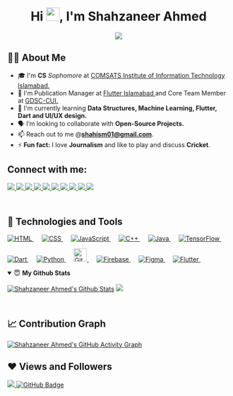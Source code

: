 
 <h1 align="center">Hi <img src="https://raw.githubusercontent.com/MartinHeinz/MartinHeinz/master/wave.gif" width="30px">, I'm <b>Shahzaneer Ahmed</b></h1>
 <p align="center">
<a href="https://github.com/DenverCoder1/readme-typing-svg"><img src="https://readme-typing-svg.herokuapp.com/?lines=Core%20Team%20Member%20GDSC%20CUI;Flutter%20ISB%20Publication%20Manager%20;%20CS%20Undergrad;Self-Taught%20Programmer;&font=Fira%20Code&center=true&width=440&height=45&color=1572B6&vCenter=true&size=22"></a>
</p>
 
 ## 🙋‍♂️ About Me

- 🎓 I'm **CS** *Sophomore* at <a href="https://comsats.edu.pk/" >COMSATS Institute of Information Technology Islamabad.</a>
- 👯 I'm Publication Manager at <a href="https://www.linkedin.com/company/35938057/" >Flutter Islamabad </a> and Core Team Member at <a href="https://gdsc.community.dev/comsats-university-islamabad-campus/" >GDSC-CUI. </a>
- 🌱 I'm currently learning <b>Data Structures, Machine Learning, Flutter, Dart and UI/UX design.</b>
- 🗣️ I’m looking to collaborate with **Open-Source Projects.**  
- 📫 Reach out to me  @**shahism01@gmail.com**.
- ⚡ **Fun fact:** I love **Journalism** and like to play and discuss **Cricket**.
 

<!--Social Media Links!-->
 ## Connect with me:

<a href="https://www.instagram.com/shahism._/">
    <img src="https://img.shields.io/badge/Instagram-E4405F?style=for-the-badge&logo=instagram&logoColor=white" />
</a>
<a href="https://www.linkedin.com/in/shahism/">
    <img src="https://img.shields.io/badge/linkedin-%230077B5.svg?&style=for-the-badge&logo=linkedin&logoColor=white" />
</a>
<a href="https://wa.me/+923064650353">
    <img src="https://img.shields.io/badge/Whatsapp-27e650c4?style=for-the-badge&logo=whatsapp&logoColor=white" />
</a>

<a href="https://stackoverflow.com/users/14871627/shahzaneer-ahmed">
    <img src="https://img.shields.io/badge/Stack_Overfolow-000000?style=for-the-badge&logo=stack-overflow&logoColor=white" />
</a>
<a href="https://www.facebook.com/shahzaneerahmed">
    <img src="https://img.shields.io/badge/Facebook-4267B2?style=for-the-badge&logo=facebook&logoColor=white" />
</a>

<a href="https://kaggle.com/shahism/">
    <img src="https://img.shields.io/badge/kaggle-FFFFFF?style=for-the-badge&logo=kaggle&logoColor=blue" />
</a>
<a href="https://leetcode.com/shahism/">
    <img src="https://img.shields.io/badge/leetcode-FFFF00?style=for-the-badge&logo=leetcode&logoColor=orange" />
</a>
<a href="https://medium.com/@shahism">
    <img src="https://img.shields.io/badge/medium-000000?style=for-the-badge&logo=medium&logoColor=white" />
</a>
<a href="https://twitter.com/shahism__">
    <img src="https://img.shields.io/badge/Twitter-1DA1F2?style=for-the-badge&logo=twitter&logoColor=white" />
</a>
<a href="https://dribbble.com/shahism">
    <img src="https://img.shields.io/badge/dribbble-%230077B5.svg?&style=for-the-badge&logo=dribbble&logoColor=white" />
</a>



</div>  <br> <br>

#
 ## 🚀 Technologies and Tools

<p > 
  <a href="#">
    <img alt="HTML" src="https://img.shields.io/badge/HTML5-E34F26?style=for-the-badge&logo=html5&logoColor=white"/>
  </a> &emsp;
<a href="#">
    <img alt="CSS" src="https://img.shields.io/badge/CSS3-1572B6?style=for-the-badge&logo=css3&logoColor=white"/>
</a> &emsp;
<a href="#">
    <img alt="JavaScript" src="https://img.shields.io/badge/JavaScript-323330?style=for-the-badge&logo=javascript&logoColor=F7DF1E"/>
  </a> &emsp;
<a href="#">
    <img alt="C++" src="https://img.shields.io/badge/C%2B%2B-00599C?style=for-the-badge&logo=C%2B%2B&logoColor=white"/>
  </a> &emsp;
<a href="#">
    <img alt="Java" src="https://img.shields.io/badge/Java-ED8B00?style=for-the-badge&logo=java&logoColor=white"/>
  </a> &emsp;
 <a href="#">
    <img alt="TensorFlow" src="https://img.shields.io/badge/TensorFlow-61DBFB?style=for-the-badge&logo=TensorFlow&logoColor=orange"/>
  </a> &emsp;

</p>
</div>
<div >
<p > 
  
<a href="#" target="_blank"> 
     <img alt="Dart" src="https://img.shields.io/badge/Dart-563D7C?style=for-the-badge&logo=dart&logoColor=white">
   </a> &emsp;
 <a href="#">
    <img alt="Python" src="https://img.shields.io/badge/Python-61DBFB?style=for-the-badge&logo=Python&logoColor=white"/>
  </a> &emsp; 
  <a href="#" target="_blank"> 
    <img alt="GitHub" src="https://img.shields.io/badge/GitHub-100000?style=for-the-badge&logo=github&logoColor=white" height="30px"/>
  </a> &emsp;
 <a href="#" target="_blank"> 
    <img alt="Firebase" src="https://img.shields.io/badge/Firebase-61DBFB?style=for-the-badge&logo=Firebase&logoColor=white"/>
  </a> &emsp;
 <a href="#" target="_blank"> 
    <img alt="Figma" src="https://img.shields.io/badge/Figma-68a063?style=for-the-badge&logo=Figma&logoColor=white" />
  </a> &emsp;
 <a href="#">
    <img alt="Flutter" src="https://img.shields.io/badge/Flutter-61DBFB?style=for-the-badge&logo=Flutter&logoColor=white"/>
  </a> &emsp;
</p>
</div>


<details open>
 <summary> 😇 <b> My Github Stats </b> </summary>
<br>
<a href="https://github.com/shahism"><img alt="Shahzaneer Ahmed's Github Stats" src="https://github-readme-stats.vercel.app/api?username=shahism&show_icons=true&count_private=true&theme=react&hide_border=true&bg_color=0D1117" /></a>
  <a href="https://github.com/shahism"><img src="https://github-readme-stats.vercel.app/api/top-langs/?username=shahism&langs_count=8&count_private=true&layout=compact&theme=react&hide_border=true&bg_color=0D1117" /></a>

</details>

<br/>

#
## 📈 Contribution Graph

[![Shahzaneer Ahmed's GitHub Activity Graph](https://activity-graph.herokuapp.com/graph?username=shahism&theme=xcode)](https://github.com/shahism)


## ❤ Views and Followers
<a href="https://github.com/Meghna-DAS/github-profile-views-counter">
    <img src="https://komarev.com/ghpvc/?username=shahism">
</a>
<a href="https://github.com/aliaftabsheikh?tab=followers"><img src="https://img.shields.io/github/followers/shahism?label=Followers&style=social" alt="GitHub Badge"></a>


 <br/>
